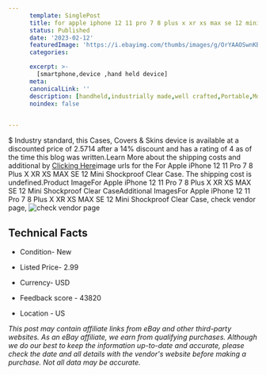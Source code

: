 ```yaml
---
      template: SinglePost
      title: for apple iphone 12 11 pro 7 8 plus x xr xs max se 12 mini shockproof clear case
      status: Published
      date: '2023-02-12'
      featuredImage: 'https://i.ebayimg.com/thumbs/images/g/OrYAAOSwnKBf~kq~/s-l225.jpg'
      categories: 

      excerpt: >-
        [smartphone,device ,hand held device]
      meta:
      canonicalLink: ''
      description: [handheld,industrially made,well crafted,Portable,Mobile,Compact,Convenient,Lightweight,Maneuverable,Man-portable,Miniature,Carriable,Hand-held,Light,Holdable,Transportable,Mobile device,Pocket-sized,On-the-go,Wireless,Cordless,Compact size,Convenient size, smartphone,device ,hand held device]
      noindex: false

        
---
```

$
    Industry standard, this Cases, Covers & Skins device is available at a discounted price of 2.5714 after a 14% discount and has a rating of 4 as of the time this blog was written.Learn More about the shipping costs and additional by [Clicking Here](https://www.ebay.com/itm/114627673484?hash=item1ab0577d8c%3Ag%3AOrYAAOSwnKBf%7Ekq%7E&mkevt=1&mkcid=1&mkrid=711-53200-19255-0&campid=%253CePNCampaignId%253E&customid=%253CreferenceId%253E&toolid=10049)image urls for the For Apple iPhone 12 11 Pro 7 8 Plus X XR XS MAX SE 12 Mini Shockproof Clear Case. The shipping cost is undefined.Product ImageFor Apple iPhone 12 11 Pro 7 8 Plus X XR XS MAX SE 12 Mini Shockproof Clear CaseAdditional ImagesFor Apple iPhone 12 11 Pro 7 8 Plus X XR XS MAX SE 12 Mini Shockproof Clear Case, check vendor page, ![check vendor page](https://origin-galleryplus.ebayimg.com/ws/web/114627673484_2_0_1/225x225.jpg,https://origin-galleryplus.ebayimg.com/ws/web/114627673484_3_0_1/225x225.jpg,https://origin-galleryplus.ebayimg.com/ws/web/114627673484_4_0_1/225x225.jpg,https://origin-galleryplus.ebayimg.com/ws/web/114627673484_5_0_1/225x225.jpg,https://origin-galleryplus.ebayimg.com/ws/web/114627673484_6_0_1/225x225.jpg,https://origin-galleryplus.ebayimg.com/ws/web/114627673484_7_0_1/225x225.jpg,https://origin-galleryplus.ebayimg.com/ws/web/114627673484_8_0_1/225x225.jpg,https://origin-galleryplus.ebayimg.com/ws/web/114627673484_9_0_1/225x225.jpg,https://origin-galleryplus.ebayimg.com/ws/web/114627673484_10_0_1/225x225.jpg,https://origin-galleryplus.ebayimg.com/ws/web/114627673484_11_0_1/225x225.jpg,https://origin-galleryplus.ebayimg.com/ws/web/114627673484_12_0_1/225x225.jpg)
    
    

 ## Technical Facts 



     
      

 - Condition- New 


      

 - Listed Price- 2.99 


      

 - Currency- USD 


      

 - Feedback score - 43820 


      

 - Location - US 


      
      

 *_This post may contain affiliate links from eBay and other third-party websites. As an eBay affiliate, we earn from qualifying purchases. Although we do our best to keep the information up-to-date and accurate, please check the date and all details with the vendor's website before making a purchase. Not all data may be accurate._*



    
    
    
    
    